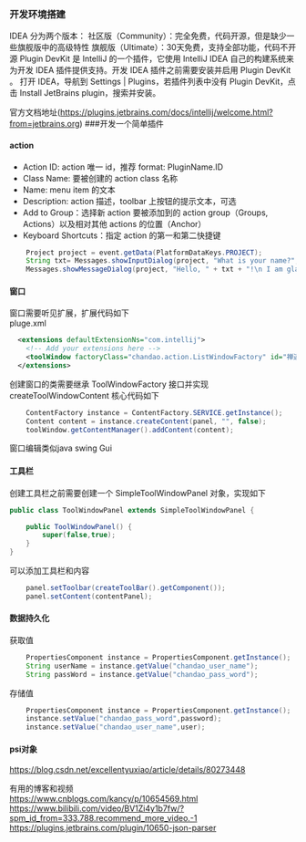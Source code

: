 ### 开发环境搭建
IDEA 分为两个版本：
社区版（Community）：完全免费，代码开源，但是缺少一些旗舰版中的高级特性
旗舰版（Ultimate）：30天免费，支持全部功能，代码不开源
Plugin DevKit 是 IntelliJ 的一个插件，它使用 IntelliJ IDEA 自己的构建系统来为开发 IDEA 插件提供支持。开发 IDEA 插件之前需要安装并启用 Plugin DevKit 。
打开 IDEA，导航到 Settings | Plugins，若插件列表中没有 Plugin DevKit，点击 Install JetBrains plugin，搜索并安装。

官方文档地址(https://plugins.jetbrains.com/docs/intellij/welcome.html?from=jetbrains.org) 
###开发一个简单插件

#### action
* Action ID: action 唯一 id，推荐 format: PluginName.ID
* Class Name: 要被创建的 action class 名称
* Name: menu item 的文本
* Description: action 描述，toolbar 上按钮的提示文本，可选
* Add to Group：选择新 action 要被添加到的 action group（Groups, Actions）以及相对其他 actions 的位置（Anchor）
* Keyboard Shortcuts：指定 action 的第一和第二快捷键

```java
    Project project = event.getData(PlatformDataKeys.PROJECT);
    String txt= Messages.showInputDialog(project, "What is your name?", "Input your name", Messages.getQuestionIcon());
    Messages.showMessageDialog(project, "Hello, " + txt + "!\n I am glad to see you.", "Information", Messages.getInformationIcon());
```
#### 窗口
窗口需要听见扩展，扩展代码如下  
pluge.xml
```xml
  <extensions defaultExtensionNs="com.intellij">
    <!-- Add your extensions here -->
    <toolWindow factoryClass="chandao.action.ListWindowFactory" id="禅道" anchor="bottom"></toolWindow>
  </extensions>
```
创建窗口的类需要继承 ToolWindowFactory 接口并实现 createToolWindowContent 核心代码如下

```java
    ContentFactory instance = ContentFactory.SERVICE.getInstance();
    Content content = instance.createContent(panel, "", false);
    toolWindow.getContentManager().addContent(content);
```
窗口编辑类似java swing Gui

#### 工具栏
创建工具栏之前需要创建一个 SimpleToolWindowPanel 对象，实现如下
```java
public class ToolWindowPanel extends SimpleToolWindowPanel {

    public ToolWindowPanel() {
        super(false,true);
    }
}
```
可以添加工具栏和内容
```java
    panel.setToolbar(createToolBar().getComponent());
    panel.setContent(contentPanel);
```
#### 数据持久化

获取值
```java
    PropertiesComponent instance = PropertiesComponent.getInstance();
    String userName = instance.getValue("chandao_user_name");
    String passWord = instance.getValue("chandao_pass_word");
```
存储值
```java
    PropertiesComponent instance = PropertiesComponent.getInstance();
    instance.setValue("chandao_pass_word",password);
    instance.setValue("chandao_user_name",user);
```

#### psi对象
https://blog.csdn.net/excellentyuxiao/article/details/80273448

有用的博客和视频  
https://www.cnblogs.com/kancy/p/10654569.html  
https://www.bilibili.com/video/BV1Zi4y1b7fw/?spm_id_from=333.788.recommend_more_video.-1
https://plugins.jetbrains.com/plugin/10650-json-parser
